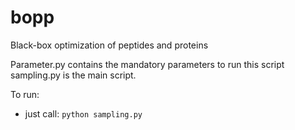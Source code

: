 # bopp
Black-box optimization of peptides and proteins

Parameter.py contains the mandatory parameters to run this script
sampling.py is the main script. 

To run:
- just call:
`python sampling.py`
